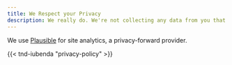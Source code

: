```yaml
---
title: We Respect your Privacy
description: We really do. We're not collecting any data from you that you don't know about, and we keep that data to ourselves.
---
```

We use [Plausible](https://plausible.io/) for site analytics, a privacy-forward provider. 

{{< tnd-iubenda "privacy-policy" >}}



